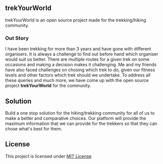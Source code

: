 ## trekYourWorld

trekYourWorld is an open source project made for the trekking/hiking community.

### Out Story
I have been trekking for more than 3 years and have gone with different organisers. It is always a challenge to find out before hand which organiser would suit us better. There are multiple routes for a given trek on some occasions and making a decision makes it challenging. Me and my friends have also faced challenges on chosing which trek to do, given our fitness levels and other factors which trek should we undertake. To address all these queries and much more, we have come up with the open source project __trekYourWorld__ for the community.

## Solution
Build a one stop solution for the hiking/trekking community for all of us to make a better and comparative choices. Our platform will provide the maximum information that we can provide for the trekkers so that they can chose what's best for them.

## License
This project is licensed under [MIT License](./LICENSE)